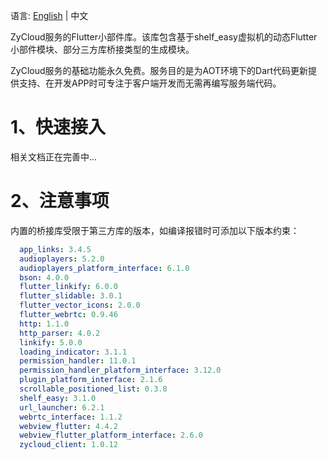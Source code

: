 语言:  [English](https://github.com/yangfanyu/zycloud_widget/blob/main/README.md) | 中文 

ZyCloud服务的Flutter小部件库。该库包含基于shelf_easy虚拟机的动态Flutter小部件模块、部分三方库桥接类型的生成模块。

ZyCloud服务的基础功能永久免费。服务目的是为AOT环境下的Dart代码更新提供支持、在开发APP时可专注于客户端开发而无需再编写服务端代码。

# 1、快速接入

相关文档正在完善中...

# 2、注意事项

内置的桥接库受限于第三方库的版本，如编译报错时可添加以下版本约束：

```yaml
  app_links: 3.4.5
  audioplayers: 5.2.0
  audioplayers_platform_interface: 6.1.0
  bson: 4.0.0
  flutter_linkify: 6.0.0
  flutter_slidable: 3.0.1
  flutter_vector_icons: 2.0.0
  flutter_webrtc: 0.9.46
  http: 1.1.0
  http_parser: 4.0.2
  linkify: 5.0.0
  loading_indicator: 3.1.1
  permission_handler: 11.0.1
  permission_handler_platform_interface: 3.12.0
  plugin_platform_interface: 2.1.6
  scrollable_positioned_list: 0.3.8
  shelf_easy: 3.1.0
  url_launcher: 6.2.1
  webrtc_interface: 1.1.2
  webview_flutter: 4.4.2
  webview_flutter_platform_interface: 2.6.0
  zycloud_client: 1.0.12
```